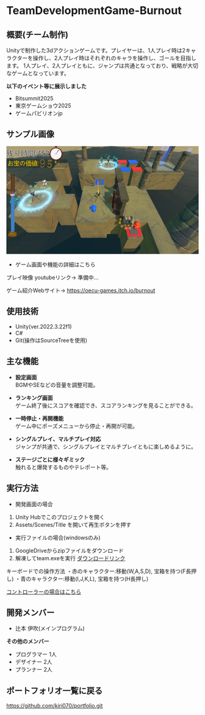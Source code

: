 # TeamDevelopmentGame-Burnout

## 概要(チーム制作)
Unityで制作した3dアクションゲームです。プレイヤーは、1人プレイ時は2キャラクターを操作し、2人プレイ時はそれぞれのキャラを操作し、ゴールを目指します。
1人プレイ、2人プレイともに、ジャンプは共通となっており、戦略が大切なゲームとなっています。

__以下のイベント等に展示しました__
- Bitsummit2025
- 東京ゲームショウ2025
- ゲームパビリオンjp

## サンプル画像
![サンプル画像](https://github.com/kiri070/TeamDevelopmentGame/blob/main/Images/sampleImage01.png)

- ゲーム画面や機能の詳細はこちら

プレイ映像 youtubeリンク→ 準備中...

ゲーム紹介Webサイト→ https://oecu-games.itch.io/burnout

## 使用技術
- Unity(ver.2022.3.22f1)
- C#
- Git(操作はSourceTreeを使用)

## 主な機能

- **設定画面**  
  BGMやSEなどの音量を調整可能。

- **ランキング画面**  
  ゲーム終了後にスコアを確認でき、スコアランキングを見ることができる。

- **一時停止・再開機能**  
  ゲーム中にポーズメニューから停止・再開が可能。

- **シングルプレイ、マルチプレイ対応**  
  ジャンプが共通で、シングルプレイとマルチプレイともに楽しめるように。

- **ステージごとに様々ギミック**  
  触れると爆発するものやテレポート等。


## 実行方法
- 開発画面の場合
1. Unity Hubでこのプロジェクトを開く
2. Assets/Scenes/Title を開いて再生ボタンを押す

- 実行ファイルの場合(windowsのみ)
1. GoogleDriveからzipファイルをダウンロード
2. 解凍してteam.exeを実行
[ダウンロードリンク](https://drive.google.com/file/d/1L-F4DIjL6IiotbHx8Aw4xfWYDA22db4r/view?usp=sharing)


キーボードでの操作方法
・赤のキャラクター:移動(W,A,S,D), 宝箱を持つ(F長押し)
・青のキャラクター:移動(I,J,K,L), 宝箱を持つ(H長押し)

[コントローラーの場合はこちら](https://oecu-games.itch.io/burnout)


## 開発メンバー
- 辻本 伊吹(メインプログラム)
  
 __その他のメンバー__
- プログラマー 1人
- デザイナー 2人
- プランナー 2人

## ポートフォリオ一覧に戻る
https://github.com/kiri070/portfolio.git
